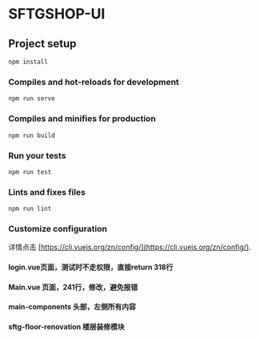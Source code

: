 # SFTGSHOP-UI

## Project setup
```
npm install
```

### Compiles and hot-reloads for development
```
npm run serve
```

### Compiles and minifies for production
```
npm run build
```

### Run your tests
```
npm run test
```

### Lints and fixes files
```
npm run lint
```

### Customize configuration
详情点击 [https://cli.vuejs.org/zn/config/](https://cli.vuejs.org/zn/config/).

####  login.vue页面，测试时不走权限，直接return  318行
####  Main.vue 页面，241行，修改，避免报错

#### main-components  头部，左侧所有内容

#### sftg-floor-renovation  楼层装修模块
     
